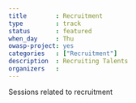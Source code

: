 ```yaml
---
title        : Recruitment
type         : track
status       : featured
when_day     : Thu
owasp-project: yes
categories   : ["Recruitment"]
description  : Recruiting Talents
organizers   :
---
```


Sessions related to recruitment 
